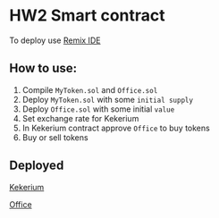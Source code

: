 # HW2 Smart contract

To deploy use [Remix IDE](https://remix.ethereum.org/)

## How to use:
1. Compile `MyToken.sol` and `Office.sol`
2. Deploy `MyToken.sol` with some `initial supply`
3. Deploy `Office.sol` with some initial `value`
4. Set exchange rate for Kekerium
5. In Kekerium contract approve `Office` to buy tokens
6. Buy or sell tokens


## Deployed

[Kekerium](https://sepolia.etherscan.io/address/0x4270afe3e04be64dc91e79e9cf7e73de9a70688f)

[Office](https://sepolia.etherscan.io/address/0xb9da2b6f25c6dd917dea16dc620b2d8f6a523de7)

